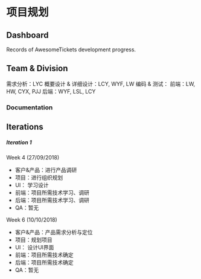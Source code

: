 # 项目规划

## Dashboard
Records of AwesomeTickets development progress.

## Team & Division

需求分析：LYC
概要设计 & 详细设计：LCY, WYF, LW
编码 & 测试：
前端：LW, HW, CYX, PJJ
后端：WYF, LSL, LCY

### Documentation



## Iterations

##### Iteration 1

Week 4 (27/09/2018)

- 客户&产品：进行产品调研
- 项目：进行组织规划
- UI： 学习设计
- 前端：项目所需技术学习、调研
- 后端：项目所需技术学习、调研
- QA：暂无



Week 6 (10/10/2018)

- 客户&产品：产品需求分析与定位
- 项目：规划项目
- UI： 设计UI界面
- 前端：项目所需技术确定
- 后端：项目所需技术确定
- QA：暂无


